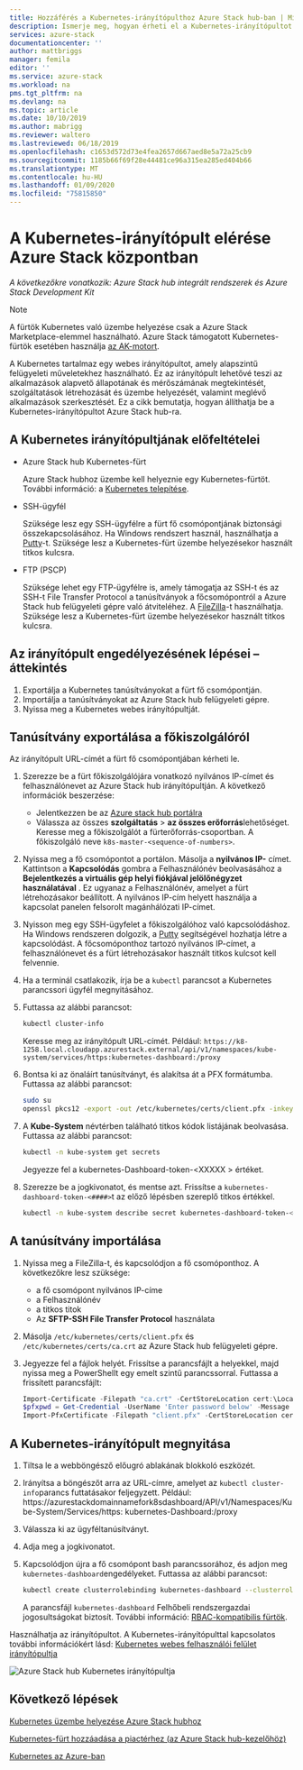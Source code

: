 ```yaml
---
title: Hozzáférés a Kubernetes-irányítópulthoz Azure Stack hub-ban | Microsoft Docs
description: Ismerje meg, hogyan érheti el a Kubernetes-irányítópultot Azure Stack hub-ban
services: azure-stack
documentationcenter: ''
author: mattbriggs
manager: femila
editor: ''
ms.service: azure-stack
ms.workload: na
pms.tgt_pltfrm: na
ms.devlang: na
ms.topic: article
ms.date: 10/10/2019
ms.author: mabrigg
ms.reviewer: waltero
ms.lastreviewed: 06/18/2019
ms.openlocfilehash: c1653d572d73e4fea2657d667aed8e5a72a25cb9
ms.sourcegitcommit: 1185b66f69f28e44481ce96a315ea285ed404b66
ms.translationtype: MT
ms.contentlocale: hu-HU
ms.lasthandoff: 01/09/2020
ms.locfileid: "75815850"
---
```

# <a name="access-the-kubernetes-dashboard-in-azure-stack-hub"></a>A Kubernetes-irányítópult elérése Azure Stack központban 

*A következőkre vonatkozik: Azure Stack hub integrált rendszerek és Azure Stack Development Kit* 
> [!Note]   
> A fürtök Kubernetes való üzembe helyezése csak a Azure Stack Marketplace-elemmel használható. Azure Stack támogatott Kubernetes-fürtök esetében használja [az AK-motort](azure-stack-kubernetes-aks-engine-overview.md).

A Kubernetes tartalmaz egy webes irányítópultot, amely alapszintű felügyeleti műveletekhez használható. Ez az irányítópult lehetővé teszi az alkalmazások alapvető állapotának és mérőszámának megtekintését, szolgáltatások létrehozását és üzembe helyezését, valamint meglévő alkalmazások szerkesztését. Ez a cikk bemutatja, hogyan állíthatja be a Kubernetes-irányítópultot Azure Stack hub-ra.

## <a name="prerequisites-for-kubernetes-dashboard"></a>A Kubernetes irányítópultjának előfeltételei

* Azure Stack hub Kubernetes-fürt

    Azure Stack hubhoz üzembe kell helyeznie egy Kubernetes-fürtöt. További információ: a [Kubernetes telepítése](azure-stack-solution-template-kubernetes-deploy.md).

* SSH-ügyfél

    Szüksége lesz egy SSH-ügyfélre a fürt fő csomópontjának biztonsági összekapcsolásához. Ha Windows rendszert használ, használhatja a [Putty](https://docs.microsoft.com/azure/marketplace/cloud-partner-portal/virtual-machine/cpp-connect-vm)-t. Szüksége lesz a Kubernetes-fürt üzembe helyezésekor használt titkos kulcsra.

* FTP (PSCP)

    Szüksége lehet egy FTP-ügyfélre is, amely támogatja az SSH-t és az SSH-t File Transfer Protocol a tanúsítványok a főcsomópontról a Azure Stack hub felügyeleti gépre való átviteléhez. A [FileZilla](https://filezilla-project.org/download.php?type=client)-t használhatja. Szüksége lesz a Kubernetes-fürt üzembe helyezésekor használt titkos kulcsra.

## <a name="overview-of-steps-to-enable-dashboard"></a>Az irányítópult engedélyezésének lépései – áttekintés

1.  Exportálja a Kubernetes tanúsítványokat a fürt fő csomópontján. 
2.  Importálja a tanúsítványokat az Azure Stack hub felügyeleti gépre.
2.  Nyissa meg a Kubernetes webes irányítópultját. 

## <a name="export-certificate-from-the-master"></a>Tanúsítvány exportálása a főkiszolgálóról 

Az irányítópult URL-címét a fürt fő csomópontjában kérheti le.

1. Szerezze be a fürt főkiszolgálójára vonatkozó nyilvános IP-címet és felhasználónevet az Azure Stack hub irányítópultján. A következő információk beszerzése:

    - Jelentkezzen be az [Azure stack hub portálra](https://portal.local.azurestack.external/)
    - Válassza az összes **szolgáltatás** > **az összes erőforrás**lehetőséget. Keresse meg a főkiszolgálót a fürterőforrás-csoportban. A főkiszolgáló neve `k8s-master-<sequence-of-numbers>`. 

2. Nyissa meg a fő csomópontot a portálon. Másolja a **nyilvános IP-** címet. Kattintson a **Kapcsolódás** gombra a Felhasználónév beolvasásához a **Bejelentkezés a virtuális gép helyi fiókjával jelölőnégyzet használatával** . Ez ugyanaz a Felhasználónév, amelyet a fürt létrehozásakor beállított. A nyilvános IP-cím helyett használja a kapcsolat panelen felsorolt magánhálózati IP-címet.

3.  Nyisson meg egy SSH-ügyfelet a főkiszolgálóhoz való kapcsolódáshoz. Ha Windows rendszeren dolgozik, a [Putty](https://docs.microsoft.com/azure/marketplace/cloud-partner-portal/virtual-machine/cpp-connect-vm) segítségével hozhatja létre a kapcsolódást. A főcsomóponthoz tartozó nyilvános IP-címet, a felhasználónevet és a fürt létrehozásakor használt titkos kulcsot kell felvennie.

4.  Ha a terminál csatlakozik, írja be a `kubectl` parancsot a Kubernetes parancssori ügyfél megnyitásához.

5. Futtassa az alábbi parancsot:

    ```Bash   
    kubectl cluster-info 
    ``` 
    Keresse meg az irányítópult URL-címét. Például: `https://k8-1258.local.cloudapp.azurestack.external/api/v1/namespaces/kube-system/services/https:kubernetes-dashboard:/proxy`

6.  Bontsa ki az önaláírt tanúsítványt, és alakítsa át a PFX formátumba. Futtassa az alábbi parancsot:

    ```Bash  
    sudo su 
    openssl pkcs12 -export -out /etc/kubernetes/certs/client.pfx -inkey /etc/kubernetes/certs/client.key  -in /etc/kubernetes/certs/client.crt -certfile /etc/kubernetes/certs/ca.crt 
    ```

7.  A **Kube-System** névtérben található titkos kódok listájának beolvasása. Futtassa az alábbi parancsot:

    ```Bash  
    kubectl -n kube-system get secrets
    ```

    Jegyezze fel a kubernetes-Dashboard-token-\<XXXXX > értéket. 

8.  Szerezze be a jogkivonatot, és mentse azt. Frissítse a `kubernetes-dashboard-token-<####>`t az előző lépésben szereplő titkos értékkel.

    ```Bash  
    kubectl -n kube-system describe secret kubernetes-dashboard-token-<####>| awk '$1=="token:"{print $2}' 
    ```

## <a name="import-the-certificate"></a>A tanúsítvány importálása

1. Nyissa meg a FileZilla-t, és kapcsolódjon a fő csomóponthoz. A következőkre lesz szüksége:

    - a fő csomópont nyilvános IP-címe
    - a Felhasználónév
    - a titkos titok
    - Az **SFTP-SSH File Transfer Protocol** használata

2. Másolja `/etc/kubernetes/certs/client.pfx` és `/etc/kubernetes/certs/ca.crt` az Azure Stack hub felügyeleti gépre.

3. Jegyezze fel a fájlok helyét. Frissítse a parancsfájlt a helyekkel, majd nyissa meg a PowerShellt egy emelt szintű parancssorral. Futtassa a frissített parancsfájlt:  

    ```powershell   
    Import-Certificate -Filepath "ca.crt" -CertStoreLocation cert:\LocalMachine\Root 
    $pfxpwd = Get-Credential -UserName 'Enter password below' -Message 'Enter password below' 
    Import-PfxCertificate -Filepath "client.pfx" -CertStoreLocation cert:\CurrentUser\My -Password $pfxpwd.Password 
    ``` 

## <a name="open-the-kubernetes-dashboard"></a>A Kubernetes-irányítópult megnyitása 

1. Tiltsa le a webböngésző előugró ablakának blokkoló eszközét.

2. Irányítsa a böngészőt arra az URL-címre, amelyet az `kubectl cluster-info`parancs futtatásakor feljegyzett. Például: https:\//azurestackdomainnamefork8sdashboard/API/v1/Namespaces/Kube-System/Services/https: kubernetes-Dashboard:/proxy 
3. Válassza ki az ügyféltanúsítványt.
4. Adja meg a jogkivonatot. 
5. Kapcsolódjon újra a fő csomópont bash parancssorához, és adjon meg `kubernetes-dashboard`engedélyeket. Futtassa az alábbi parancsot:

    ```Bash  
    kubectl create clusterrolebinding kubernetes-dashboard --clusterrole=cluster-admin --serviceaccount=kube-system:kubernetes-dashboard 
    ``` 

    A parancsfájl `kubernetes-dashboard` Felhőbeli rendszergazdai jogosultságokat biztosít. További információ: [RBAC-kompatibilis fürtök](https://docs.microsoft.com/azure/aks/kubernetes-dashboard).

Használhatja az irányítópultot. A Kubernetes-irányítópulttal kapcsolatos további információkért lásd: [Kubernetes webes felhasználói felület irányítópultja](https://kubernetes.io/docs/tasks/access-application-cluster/web-ui-dashboard/) 

![Azure Stack hub Kubernetes irányítópultja](media/azure-stack-solution-template-kubernetes-dashboard/azure-stack-kub-dashboard.png)

## <a name="next-steps"></a>Következő lépések 

[Kubernetes üzembe helyezése Azure Stack hubhoz](azure-stack-solution-template-kubernetes-deploy.md)  

[Kubernetes-fürt hozzáadása a piactérhez (az Azure Stack hub-kezelőhöz)](../operator/azure-stack-solution-template-kubernetes-cluster-add.md)  

[Kubernetes az Azure-ban](https://docs.microsoft.com/azure/container-service/kubernetes/container-service-kubernetes-walkthrough)  

